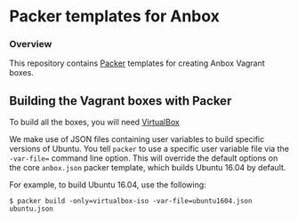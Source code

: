 # Packer templates for Anbox

### Overview

This repository contains [Packer](https://packer.io/) templates for creating Anbox Vagrant boxes.

## Building the Vagrant boxes with Packer

To build all the boxes, you will need [VirtualBox](https://www.virtualbox.org/wiki/Downloads)

We make use of JSON files containing user variables to build specific versions of Ubuntu.
You tell `packer` to use a specific user variable file via the `-var-file=` command line
option.  This will override the default options on the core `anbox.json` packer template,
which builds Ubuntu 16.04 by default.

For example, to build Ubuntu 16.04, use the following:

    $ packer build -only=virtualbox-iso -var-file=ubuntu1604.json ubuntu.json

